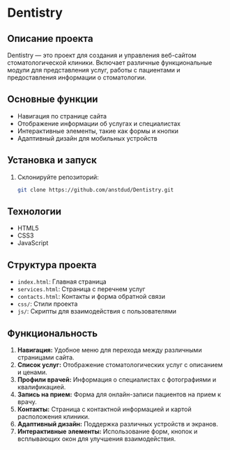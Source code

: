# Dentistry

## Описание проекта
Dentistry — это проект для создания и управления веб-сайтом стоматологической клиники. Включает различные функциональные модули для представления услуг, работы с пациентами и предоставления информации о стоматологии.

## Основные функции
- Навигация по странице сайта
- Отображение информации об услугах и специалистах
- Интерактивные элементы, такие как формы и кнопки
- Адаптивный дизайн для мобильных устройств

## Установка и запуск
1. Склонируйте репозиторий:
   ```bash
   git clone https://github.com/anstdud/Dentistry.git

## Технологии
- HTML5
- CSS3
- JavaScript

## Структура проекта
- `index.html`: Главная страница
- `services.html`: Страница с перечнем услуг
- `contacts.html`: Контакты и форма обратной связи
- `css/`: Стили проекта
- `js/`: Скрипты для взаимодействия с пользователями

## Функциональность

1. **Навигация:** Удобное меню для перехода между различными страницами сайта.
2. **Список услуг:** Отображение стоматологических услуг с описанием и ценами.
3. **Профили врачей:** Информация о специалистах с фотографиями и квалификацией.
4. **Запись на прием:** Форма для онлайн-записи пациентов на прием к врачу.
5. **Контакты:** Страница с контактной информацией и картой расположения клиники.
6. **Адаптивный дизайн:** Поддержка различных устройств и экранов.
7. **Интерактивные элементы:** Использование форм, кнопок и всплывающих окон для улучшения взаимодействия.

